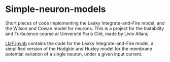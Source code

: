 # Simple-neuron-models
Short pieces of code implementing the Leaky Integrate-and-Fire model, and the Wilson and Cowan model for neurons. This is a project for the Instability and Turbulence course at Université Paris Cité, made by Livio Allaraj.

[LIaF.ipynb](https://github.com/Inphynite/Simple-neuron-models/blob/main/LIaF.ipynb) contains the code for the Leaky Integrate-and-Fire model, a simplified version of the Hodgkin and Huxley model for the membrane potential variation of a single neuron, under a given input current.
